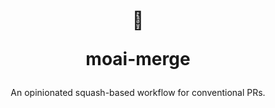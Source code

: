 <div align="center">
  <h1>
    <span>🗿</span>
    <p>moai-merge</p>
  </h1>
  <p>
    An opinionated squash-based workflow for conventional PRs.
  </p>
</div>
